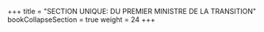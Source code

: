 +++
title = "SECTION UNIQUE: DU PREMIER MINISTRE DE LA TRANSITION"
bookCollapseSection = true
weight = 24
+++
